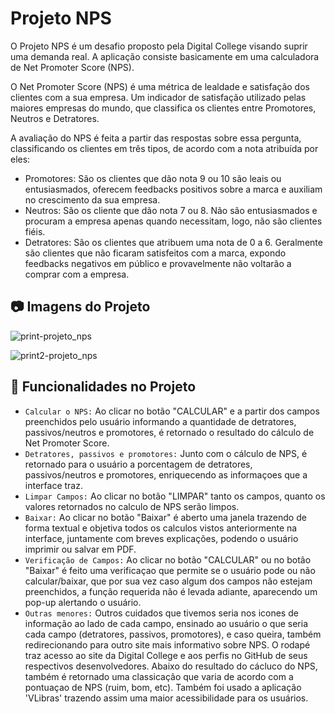 # Projeto NPS
O Projeto NPS é um desafio proposto pela Digital College visando suprir uma demanda real. A aplicação consiste basicamente em uma calculadora de Net Promoter Score (NPS).

O Net Promoter Score (NPS) é uma métrica de lealdade e satisfação dos clientes com a sua empresa. Um indicador de satisfação utilizado pelas maiores empresas do mundo, que classifica os clientes entre Promotores, Neutros e Detratores.

A avaliação do NPS é feita a partir das respostas sobre essa pergunta, classificando os clientes em três tipos, de acordo com a nota atribuída por eles:

- Promotores: São os clientes que dão nota 9 ou 10 são leais ou entusiasmados, oferecem feedbacks positivos sobre a marca e auxiliam no crescimento da sua empresa.
- Neutros: São os cliente que dão nota 7 ou 8. Não são entusiasmados e procuram a empresa apenas quando necessitam, logo, não são clientes fiéis.
- Detratores: São os clientes que atribuem uma nota de 0 a 6. Geralmente são clientes que não ficaram satisfeitos com a marca, expondo feedbacks negativos em público e provavelmente não voltarão a comprar com a empresa.


## :camera: Imagens do Projeto 

![print-projeto_nps](https://user-images.githubusercontent.com/62850565/180923581-ac665ff8-ccb9-4638-b173-4d71884e429c.png)

![print2-projeto_nps](https://user-images.githubusercontent.com/62850565/180923906-5971788b-850c-4e07-8d2c-281604878bea.png)


## :hammer: Funcionalidades no Projeto 
- `Calcular o NPS:` Ao clicar no botão "CALCULAR" e a partir dos campos preenchidos pelo usuário informando a quantidade de detratores, passivos/neutros e promotores, é retornado o resultado do cálculo de Net Promoter Score.
- `Detratores, passivos e promotores:` Junto com o cálculo de NPS, é retornado para o usuário a porcentagem de detratores, passivos/neutros e promotores, enriquecendo as informaçoes que a interface traz.
- `Limpar Campos:` Ao clicar no botão "LIMPAR" tanto os campos, quanto os valores retornados no calculo de NPS serão limpos.
- `Baixar:` Ao clicar no botão "Baixar" é aberto uma janela trazendo de forma textual e objetiva todos os calculos vistos anteriormente na interface, juntamente com breves explicações, podendo o usuário imprimir ou salvar em PDF.
- `Verificação de Campos:` Ao clicar no botão "CALCULAR" ou no botão "Baixar" é feito uma verificaçao que permite se o usuário pode ou não calcular/baixar, que por sua vez caso algum dos campos não estejam preenchidos, a função requerida não é levada adiante, aparecendo um pop-up alertando o usuário.
- `Outras menores:` Outros cuidados que tivemos seria nos icones de informação ao lado de cada campo, ensinado ao usuário o que seria cada campo (detratores, passivos, promotores), e caso queira, também redirecionando para outro site mais informativo sobre NPS. O rodapé traz acesso ao site da Digital College e aos perfis no GitHub de seus respectivos desenvolvedores. Abaixo do resultado do cácluco do NPS, também é retornado uma classicação que varia de acordo com a pontuaçao de NPS (ruim, bom, etc). Também foi usado a aplicação 'VLibras' trazendo assim uma maior acessibilidade para os usuários.






